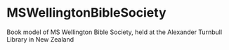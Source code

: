 # MSWellingtonBibleSociety
Book model of MS Wellington Bible Society, held at the Alexander Turnbull Library in New Zealand
